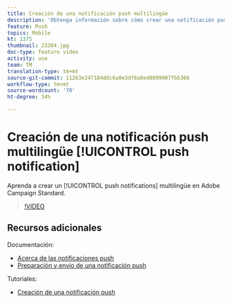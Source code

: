 ```yaml
---
title: Creación de una notificación push multilingüe
description: 'Obtenga información sobre cómo crear una notificación push multilingüe en Adobe Campaign Standard (ACS). '
feature: Push
topics: Mobile
kt: 1375
thumbnail: 23304.jpg
doc-type: feature video
activity: use
team: TM
translation-type: tm+mt
source-git-commit: 11263e247184ddc6a8e3df6a8ed0899907fbb366
workflow-type: tm+mt
source-wordcount: '70'
ht-degree: 34%

---
```



# Creación de una notificación push multilingüe [!UICONTROL push notification]

Aprenda a crear un [!UICONTROL push notifications] multilingüe en Adobe Campaign Standard.

>[!VIDEO](https://video.tv.adobe.com/v/23304?quality=12)

## Recursos adicionales

Documentación:

* [Acerca de las notificaciones push](https://docs.adobe.com/content/help/en/campaign-standard/using/communication-channels/push-notifications/about-push-notifications.html)
* [Preparación y envío de una notificación push](https://docs.adobe.com/content/help/en/campaign-standard/using/communication-channels/push-notifications/preparing-and-sending-a-push-notification.html)

Tutoriales:

* [Creación de una notificación push](/help/communication-channels/mobile/push-notifications/creating-a-push-notification.md)
